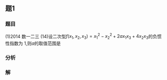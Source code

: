 ## 题1
### 题目
(1)2014 数一二三 
(14)设二次型$f( {{x}_{1},{x}_{2},{x}_{3}})  = {x}_{1}^{2} - {x}_{2}^{2} + {2a}{x}_{1}{x}_{3} + 4{x}_{2}{x}_{3}$的负惯性指数为 1,则$a$的取值范围是
### 分析

### 解